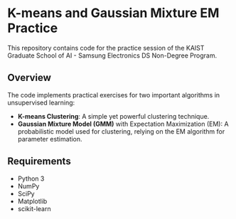 # K-means and Gaussian Mixture EM Practice

This repository contains code for the practice session of the KAIST Graduate School of AI - Samsung Electronics DS Non-Degree Program.

## Overview

The code implements practical exercises for two important algorithms in unsupervised learning:
- **K-means Clustering**: A simple yet powerful clustering technique.
- **Gaussian Mixture Model (GMM)** with Expectation Maximization (EM): A probabilistic model used for clustering, relying on the EM algorithm for parameter estimation.

## Requirements

- Python 3
- NumPy
- SciPy
- Matplotlib
- scikit-learn

